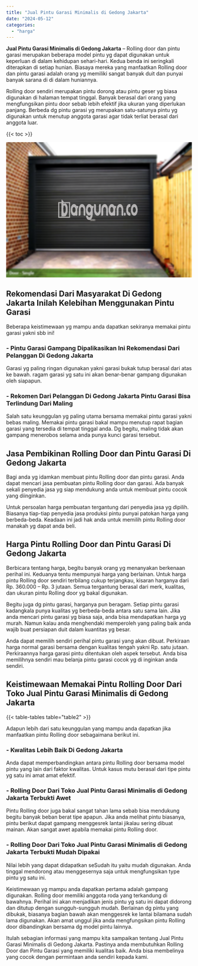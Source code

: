 ```yaml
---
title: "Jual Pintu Garasi Minimalis di Gedong Jakarta"
date: "2024-05-12"
categories: 
  - "harga"
---
```


**Jual Pintu Garasi Minimalis di Gedong Jakarta** – Rolling door dan pintu garasi merupakan beberapa model pintu yg dapat digunakan untuk keperluan di dalam kehidupan sehari-hari. Kedua benda ini seringkali diterapkan di setiap hunian. Biasaya mereka yang manfaatkan Rolling door dan pintu garasi adalah orang yg memiliki sangat banyak duit dan punyai banyak sarana di di dalam huniannya.

Rolling door sendiri merupakan pintu dorong atau pintu geser yg biasa digunakan di halaman tempat tinggal. Banyak berasal dari orang yang mengfungsikan pintu door sebab lebih efektif jika ukuran yang diperlukan panjang. Berbeda dg pintu garasi yg merupakan satu-satunya pintu yg digunakan untuk menutup anggota garasi agar tidak terliat berasal dari anggota luar.

{{< toc >}}

![Jual Pintu Garasi Minimalis di Gedong Jakarta](/images/pintu-garasi-05.png)

## Rekomendasi Dari Masyarakat Di Gedong Jakarta Inilah Kelebihan Menggunakan Pintu Garasi

Beberapa keistimewaan yg mampu anda dapatkan sekiranya memakai pintu garasi yakni sbb ini!

### \- Pintu Garasi Gampang Dipalikasikan Ini Rekomendasi Dari Pelanggan Di Gedong Jakarta

Garasi yg paling ringan digunakan yakni garasi bukak tutup berasal dari atas ke bawah. ragam garasi yg satu ini akan benar-benar gampang digunakan oleh siapapun.

### \- Rekomen Dari Pelanggan Di Gedong Jakarta Pintu Garasi Bisa Terlindung Dari Maling

Salah satu keunggulan yg paling utama bersama memakai pintu garasi yakni bebas maling. Memakai pintu garasi bakal mampu menutup rapat bagian garasi yang tersedia di tempat tinggal anda. Dg begitu, maling tidak akan gampang menerobos selama anda punya kunci garasi tersebut.

## Jasa Pembikinan Rolling Door dan Pintu Garasi Di Gedong Jakarta

Bagi anda yg idamkan membuat pintu Rolling door dan pintu garasi. Anda dapat mencari jasa pembuatan pintu Rolling door dan garasi. Ada banyak sekali penyedia jasa yg siap mendukung anda untuk membuat pintu cocok yang diinginkan.

Untuk persoalan harga pembuatan tergantung dari penyedia jasa yg dipilih. Biasanya tiap-tiap penyedia jasa produksi pintu punyai patokan harga yang berbeda-beda. Keadaan ini jadi hak anda untuk memilih pintu Rolling door manakah yg dapat anda beli.

## Harga Pintu Rolling Door dan Pintu Garasi Di Gedong Jakarta

Berbicara tentang harga, begitu banyak orang yg menanyakan berkenaan perihal ini. Keduanya tentu mempunyai harga yang berlainan. Untuk harga pintu Rolling door sendiri terbilang cukup terjangkau, kisaran harganya dari Rp. 360.000 – Rp. 3 jutaan. Semua tergantung berasal dari merk, kualitas, dan ukuran pintu Rolling door yg bakal digunakan.

Begitu juga dg pintu garasi, harganya pun beragam. Setiap pintu garasi kadangkala punya kualitas yg berbeda-beda antara satu sama lain. Jika anda mencari pintu garasi yg biasa saja, anda bisa mendapatkan harga yg murah. Namun kalau anda menghendaki memperoleh yang paling baik anda wajib buat persiapan duit dalam kuantitas yg besar.

Anda dapat memilih sendiri perihal pintu garasi yang akan dibuat. Perkiraan harga normal garasi bersama dengan kualitas tengah yakni Rp. satu jutaan. Perkiraannya harga garasi pintu ditentukan oleh aspek tersebut. Anda bisa memilihnya sendiri mau belanja pintu garasi cocok yg di inginkan anda sendiri.

## Keistimewaan Memakai Pintu Rolling Door Dari Toko Jual Pintu Garasi Minimalis di Gedong Jakarta

{{< table-tables table="table2" >}}

Adapun lebih dari satu keunggulan yang mampu anda dapatkan jika manfaatkan pintu Rolling door sebagaimana berikut ini.

### \- Kwalitas Lebih Baik Di Gedong Jakarta

Anda dapat memperbandingkan antara pintu Rolling door bersama model pintu yang lain dari faktor kwalitas. Untuk kasus mutu berasal dari tipe pintu yg satu ini amat amat efektif.

### \- Rolling Door Dari Toko Jual Pintu Garasi Minimalis di Gedong Jakarta Terbukti Awet

Pintu Rolling door juga bakal sangat tahan lama sebab bisa mendukung begitu banyak beban berat tipe apapun. Jika anda melihat pintu biasanya, pintu berikut dapat gampang menggesrek lantai jikalau sering dibuat mainan. Akan sangat awet apabila memakai pintu Rolling door.

### \- Rolling Door Dari Toko Jual Pintu Garasi Minimalis di Gedong Jakarta Terbukti Mudah Dipakai

Nilai lebih yang dapat didapatkan seSudah itu yaitu mudah digunakan. Anda tinggal mendorong atau menggesernya saja untuk mengfungsikan type pintu yg satu ini.

Keistimewaan yg mampu anda dapatkan pertama adalah gampang digunakan. Rolling door memiliki anggota roda yang terkandung di bawahnya. Perihal ini akan menjadikan jenis pintu yg satu ini dapat didorong dan ditutup dengan sungguh-sungguh mudah. Berlainan dg pintu yang dibukak, biasanya bagian bawah akan menggesrek ke lantai bilamana sudah lama digunakan. Akan amat unggul jika anda mengfungsikan pintu Rolling door dibandingkan bersama dg model pintu lainnya.

Itulah sebagian informasi yang mampu kita sampaikan tentang Jual Pintu Garasi Minimalis di Gedong Jakarta. Pastinya anda membutuhkan Rolling Door dan Pintu Garasi yang memiliki kualitas baik. Anda bisa membelinya yang cocok dengan permintaan anda sendiri kepada kami.
